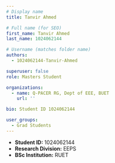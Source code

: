 ```yaml
---
# Display name
title: Tanvir Ahmed

# Full name (for SEO)
first_name: Tanvir Ahmed
last_name: 1024062144

# Username (matches folder name)
authors:
  - 1024062144-Tanvir-Ahmed

superuser: false
role: Masters Student

organizations:
  - name: Q-PACER RG, Dept of EEE, BUET
    url: ''

bio: Student ID 1024062144

user_groups:
  - Grad Students
---
```


* **Student ID:** 1024062144
* **Research Division:** EEPS
* **BSc Institution:** RUET

